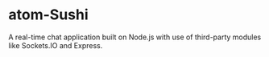 # atom-Sushi

A real-time chat application built on Node.js with use of third-party modules like Sockets.IO and Express.
